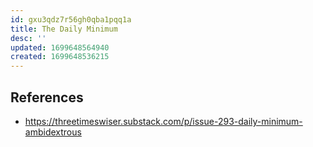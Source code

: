 ```yaml
---
id: gxu3qdz7r56gh0qba1pqq1a
title: The Daily Minimum
desc: ''
updated: 1699648564940
created: 1699648536215
---
```




## References 

- https://threetimeswiser.substack.com/p/issue-293-daily-minimum-ambidextrous